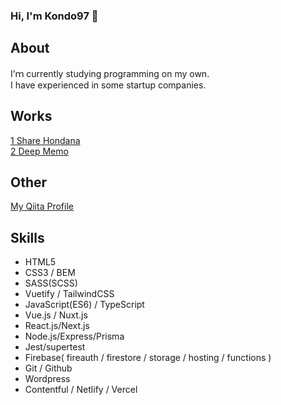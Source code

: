 ### Hi, I'm Kondo97 👋

## About 
I’ｍ currently studying programming on my own.<br>
I have experienced in some startup companies. 

## Works
[1 Share Hondana](https://github.com/kondo97/share-books)<br>
[2 Deep Memo](https://github.com/kondo97/deep-memo)

## Other
[My Qiita Profile](https://qiita.com/kondo97)

## Skills
- HTML5 
- CSS3 / BEM
- SASS(SCSS)
- Vuetify / TailwindCSS
- JavaScript(ES6) / TypeScript
- Vue.js / Nuxt.js
- React.js/Next.js
- Node.js/Express/Prisma
- Jest/supertest
- Firebase( fireauth / firestore / storage / hosting / functions )
- Git / Github 
- Wordpress
- Contentful / Netlify / Vercel


